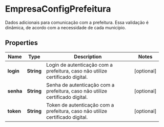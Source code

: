 

# EmpresaConfigPrefeitura

Dados adicionais para comunicação com a prefeitura. Essa validação é  dinâmica, de acordo com a necessidade de cada município.

## Properties

| Name | Type | Description | Notes |
|------------ | ------------- | ------------- | -------------|
|**login** | **String** | Login de autenticação com a prefeitura, caso não utilize certificado digital. |  [optional] |
|**senha** | **String** | Senha de autenticação com a prefeitura, caso não utilize certificado digital. |  [optional] |
|**token** | **String** | Token de autenticação com a prefeitura, caso não utilize certificado digital. |  [optional] |



